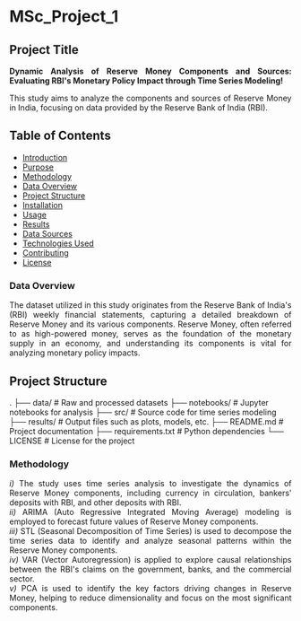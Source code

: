 # MSc_Project_1
## Project Title 
<div align="justify">
  
**Dynamic Analysis of Reserve Money Components and Sources: Evaluating RBI's Monetary Policy Impact through Time Series Modeling!** <br>

This study aims to analyze the components and sources of Reserve Money in India, focusing on data provided by the Reserve Bank of India (RBI).

</div>

## Table of Contents
- [Introduction](#introduction)
- [Purpose](#purpose)
- [Methodology](#methodology)
- [Data Overview](#data-overview)
- [Project Structure](#project-structure)
- [Installation](#installation)
- [Usage](#usage)
- [Results](#results)
- [Data Sources](#data-sources)
- [Technologies Used](#technologies-used)
- [Contributing](#contributing)
- [License](#license)


### Data Overview

<div align="justify">
  
  The dataset utilized in this study originates from the Reserve Bank of India's (RBI) weekly financial statements, capturing a detailed breakdown of Reserve Money and its various components. Reserve Money, often referred to as high-powered money, serves as the foundation of the monetary supply in an economy, and understanding its components is vital for analyzing monetary policy impacts.

</div>

## Project Structure
.
├── data/                   # Raw and processed datasets
├── notebooks/              # Jupyter notebooks for analysis
├── src/                    # Source code for time series modeling
├── results/                # Output files such as plots, models, etc.
├── README.md               # Project documentation
├── requirements.txt        # Python dependencies
└── LICENSE                 # License for the project


### Methodology

<div align="justify">
  
  *i)* The study uses time series analysis to investigate the dynamics of Reserve Money components, including currency in circulation, bankers' deposits with RBI, and other deposits with RBI.<br>
  *ii)* ARIMA (Auto Regressive Integrated Moving Average) modeling is employed to forecast future values of Reserve Money components.<br>
  *iii)* STL (Seasonal Decomposition of Time Series) is used to decompose the time series data to identify and analyze seasonal patterns within the Reserve Money components.<br>
  *iv)* VAR (Vector Autoregression) is applied to explore causal relationships between the RBI's claims on the government, banks, and the commercial sector.<br>
  *v)* PCA is used to identify the key factors driving changes in Reserve Money, helping to reduce dimensionality and focus on the most significant components.

</div>
